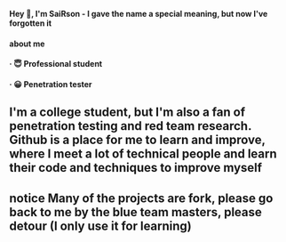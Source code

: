 <b>Hey 👋, I'm SaiRson - I gave the name a special meaning, but now I've forgotten it</b>

<h4> about me </h4>
<h4>· 😇 Professional student <h4>
<h4>· 😀 Penetration tester </h4>

## I'm a college student, but I'm also a fan of penetration testing and red team research. Github is a place for me to learn and improve, where I meet a lot of technical people and learn their code and techniques to improve myself
  
## notice Many of the projects are fork, please go back to me by the blue team masters, please detour (I only use it for learning)  

